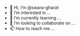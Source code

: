 - 👋 Hi, I’m @swara-gharat
- 👀 I’m interested in ...
- 🌱 I’m currently learning ...
- 💞️ I’m looking to collaborate on ...
- 📫 How to reach me ...

<!---
swara-gharat/swara-gharat is a ✨ special ✨ repository because its `README.md` (this file) appears on your GitHub profile.
You can click the Preview link to take a look at your changes.
--->
